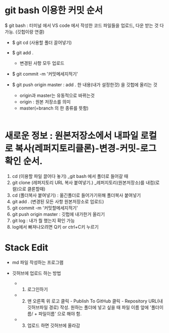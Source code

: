 # git bash 이용한 커밋 순서

$ git bash : 터미널 에서 VS code 에서 작성한 코드 파일들을 업로드, 다운 받는 것 다 가능. (깃헙이랑 연결)

- $ git cd (사용할 폴더 끌어넣기)
- $ git add . 
  - 변경된 사항 모두 업로드
  
- $ git commit -m '커밋메세지적기'
- $ git push origin master : add . 한 내용(내가 설정한것) 을 깃헙에 올리는 것
  - origin과 master는 유동적으로 바뀌는것
  - origin : 원본 저장소를 의미
  - master(=branch 의 한 종류를 뜻함)
  
  <br/>
    

# 새로운 정보 : 원본저장소에서 내파일 로컬로 복사(레퍼지토리클론)-변경-커밋-로그확인 순서.
1. cd (이용할 파일 끌어다 놓기) _git bash 에서 폴더로 들어갈 때
2. git clone (레퍼지토리 URL 복사 붙여넣기.) _레퍼지토리(원본저장소)를 내컴(로컬)으로 클론할때)
3. cd (폴더복사 붙여넣기) : 옮긴폴더로 들어가기위해 폴더복사 붙여넣기
4. git add . (변경된 모든 사항 원본저장소로 업로드)
5. git commit -m '커밋할메세지적기'
6. git push origin master : 깃헙에 내가한거 올리기
7. git log : 내가 뭘 했는지 확인 가능
8. log에서 빠져나오려면 Q키 or ctrl+C키 누르기


  # Stack Edit
  
  - md 파일 작성하는 프로그램
  
  - 깃허브에 업로드 하는 방법
    - 1. 로그인하기
    - 2. 맨 오른쪽 위 로고 클릭 - Publish To GitHub 클릭 - Repository URL(내 깃허브파일 경로) 작성.
         원하는 폴더에 넣고 싶을 때 파일 이름 앞에 '폴더이름/ + 파일이름' 으로 해야 함.
    - 3. 업로드 하면 깃허브에 올라감

